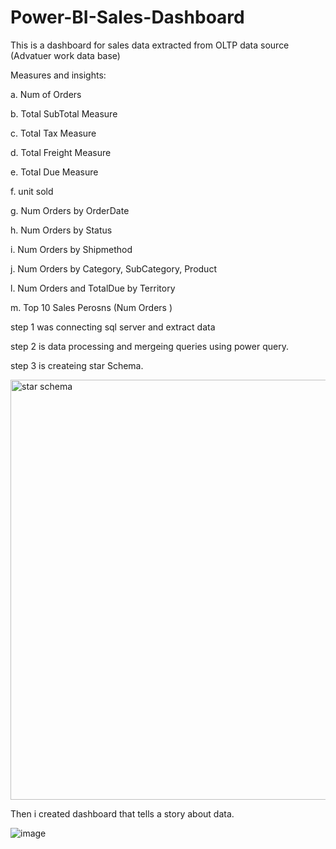 # Power-BI-Sales-Dashboard
This is a dashboard for sales data extracted from OLTP data source (Advatuer work data base)

Measures and insights:

a.	Num of Orders 

b.	Total SubTotal Measure 

c.	Total Tax Measure 

d.	Total Freight Measure 

e.	Total Due Measure 

f.	unit sold

g.	Num Orders by OrderDate

h.	Num Orders by Status

i.	Num Orders by Shipmethod

j.	Num Orders by Category, SubCategory, Product

l.	Num Orders and TotalDue by Territory

m.	Top 10 Sales Perosns (Num Orders )



step 1 was connecting sql server and extract data 


step 2 is data processing and mergeing queries using power query.


step 3 is createing star Schema.

<img width="672" alt="star schema" src="https://github.com/mohamedkhalaf110/Power-BI-Sales-Dashboard/assets/93522514/2ad12386-2e23-4bdf-b4a4-5d8848d9f3cd">



Then i created dashboard that tells a story about data.

![image](https://github.com/mohamedkhalaf110/Power-BI-Sales-Dashboard/assets/93522514/dfd03747-f4fc-4656-8b48-2599850a99fa)

